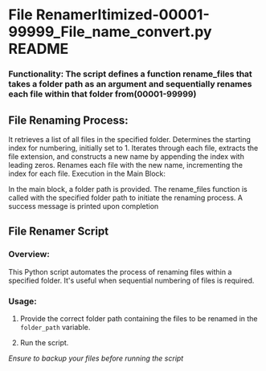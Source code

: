 # File RenamerItimized-00001-99999_File_name_convert.py README

### Functionality: The script defines a function rename_files that takes a folder path as an argument and sequentially renames each file within that folder from(00001-99999)

## File Renaming Process:

It retrieves a list of all files in the specified folder.
Determines the starting index for numbering, initially set to 1.
Iterates through each file, extracts the file extension, and constructs a new name by appending the index with leading zeros.
Renames each file with the new name, incrementing the index for each file.
Execution in the Main Block:

In the main block, a folder path is provided.
The rename_files function is called with the specified folder path to initiate the renaming process.
A success message is printed upon completion

## File Renamer Script

### Overview:

This Python script automates the process of renaming files within a specified folder. It's useful when sequential numbering of files is required.

### Usage:

1. Provide the correct folder path containing the files to be renamed in the `folder_path` variable.

2. Run the script.


*Ensure to backup your files before running the script*
